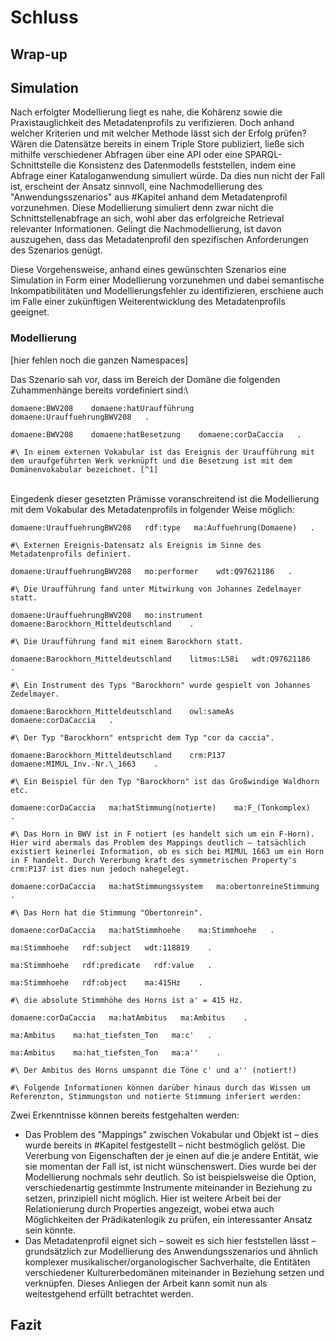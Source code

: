 # Schluss

## Wrap-up

## Simulation

Nach erfolgter Modellierung liegt es nahe, die Kohärenz sowie die Praxistauglichkeit des Metadatenprofils zu verifizieren. Doch anhand welcher Kriterien und mit welcher Methode lässt sich der Erfolg prüfen? Wären die Datensätze bereits in einem Triple Store publiziert, ließe sich mithilfe verschiedener Abfragen über eine API oder eine SPARQL-Schnittstelle die Konsistenz des Datenmodells feststellen, indem eine Abfrage einer Kataloganwendung simuliert würde. Da dies nun nicht der Fall ist, erscheint der Ansatz sinnvoll, eine Nachmodellierung des "Anwendungsszenarios" aus #Kapitel anhand dem Metadatenprofil vorzunehmen. Diese Modellierung simuliert denn zwar nicht die Schnittstellenabfrage an sich, wohl aber das erfolgreiche Retrieval relevanter Informationen. Gelingt die Nachmodellierung, ist davon auszugehen, dass das Metadatenprofil den spezifischen Anforderungen des Szenarios genügt. 

Diese Vorgehensweise, anhand eines gewünschten Szenarios eine Simulation in Form einer Modellierung vorzunehmen und dabei semantische Inkompatibilitäten und Modellierungsfehler zu identifizieren, erschiene auch im Falle einer zukünftigen Weiterentwicklung des Metadatenprofils geeignet.


### Modellierung

[hier fehlen noch die ganzen Namespaces]

Das Szenario sah vor, dass im Bereich der Domäne die folgenden Zuhammenhänge bereits vordefiniert sind:\

```
domaene:BWV208    domaene:hatUraufführung   domaene:UrauffuehrungBWV208   .

domaene:BWV208    domaene:hatBesetzung    domaene:corDaCaccia   .

#\ In einem externen Vokabular ist das Ereignis der Uraufführung mit dem uraufgeführten Werk verknüpft und die Besetzung ist mit dem Domänenvokabular bezeichnet. [^1]
```
\
Eingedenk dieser gesetzten Prämisse voranschreitend ist die Modellierung mit dem Vokabular des Metadatenprofils in folgender Weise möglich:


```
domaene:UrauffuehrungBWV208   rdf:type   ma:Auffuehrung(Domaene)   .

#\ Externen Ereignis-Datensatz als Ereignis im Sinne des Metadatenprofils definiert.

domaene:UrauffuehrungBWV208   mo:performer    wdt:Q97621186   .

#\ Die Uraufführung fand unter Mitwirkung von Johannes Zedelmayer statt.

domaene:UrauffuehrungBWV208   mo:instrument   domaene:Barockhorn_Mitteldeutschland    .

#\ Die Uraufführung fand mit einem Barockhorn statt.

domaene:Barockhorn_Mitteldeutschland    litmus:L58i   wdt:Q97621186   .

#\ Ein Instrument des Typs "Barockhorn" wurde gespielt von Johannes Zedelmayer.

domaene:Barockhorn_Mitteldeutschland    owl:sameAs    domaene:corDaCaccia   .

#\ Der Typ "Barockhorn" entspricht dem Typ "cor da caccia".

domaene:Barockhorn_Mitteldeutschland    crm:P137    domaene:MIMUL_Inv.-Nr.\_1663    .

#\ Ein Beispiel für den Typ "Barockhorn" ist das Großwindige Waldhorn etc.

domaene:corDaCaccia   ma:hatStimmung(notierte)    ma:F_(Tonkomplex)   .

#\ Das Horn in BWV ist in F notiert (es handelt sich um ein F-Horn). Hier wird abermals das Problem des Mappings deutlich – tatsächlich existiert keinerlei Information, ob es sich bei MIMUL 1663 um ein Horn in F handelt. Durch Vererbung kraft des symmetrischen Property's crm:P137 ist dies nun jedoch nahegelegt.

domaene:corDaCaccia   ma:hatStimmungssystem   ma:obertonreineStimmung   .

#\ Das Horn hat die Stimmung "Obertonrein". 

domaene:corDaCaccia   ma:hatStimmhoehe    ma:Stimmhoehe   .

ma:Stimmhoehe   rdf:subject   wdt:118819    .

ma:Stimmhoehe   rdf:predicate   rdf:value   .

ma:Stimmhoehe   rdf:object    ma:415Hz    .

#\ die absolute Stimmhöhe des Horns ist a' = 415 Hz.

domaene:corDaCaccia   ma:hatAmbitus   ma:Ambitus    .

ma:Ambitus    ma:hat_tiefsten_Ton   ma:c'   .

ma:Ambitus    ma:hat_tiefsten_Ton   ma:a''    .

#\ Der Ambitus des Horns umspannt die Töne c' und a'' (notiert!)

#\ Folgende Informationen können darüber hinaus durch das Wissen um Referenzton, Stimmungston und notierte Stimmung inferiert werden:
```





Zwei Erkenntnisse können bereits festgehalten werden:

* Das Problem des "Mappings" zwischen Vokabular und Objekt ist – dies wurde bereits in #Kapitel festgestellt – nicht bestmöglich gelöst. Die Vererbung von Eigenschaften der je einen auf die je andere Entität, wie sie momentan der Fall ist, ist nicht wünschenswert. Dies wurde bei der Modellierung nochmals sehr deutlich. So ist beispielsweise die Option, verschiedenartig gestimmte Instrumente miteinander in Beziehung zu setzen, prinzipiell nicht möglich. Hier ist weitere Arbeit bei der Relationierung durch Properties angezeigt, wobei etwa auch Möglichkeiten der Prädikatenlogik zu prüfen, ein interessanter Ansatz sein könnte.
* Das Metadatenprofil eignet sich – soweit es sich hier feststellen lässt – grundsätzlich zur Modellierung des Anwendungsszenarios und ähnlich komplexer musikalischer/organologischer Sachverhalte, die Entitäten verschiedener Kulturerbedomänen miteinander in Beziehung setzen und verknüpfen. Dieses Anliegen der Arbeit kann somit nun als weitestgehend erfüllt betrachtet werden.



## Fazit













[^1]: Denkbar wäre es – sofern sinnvoll – noch weitere Anreicherungsmöglichkeiten in das Metadatenprofil zu integrieren: bspw. Ort und Zeit. Fraglich ist jedoch, ob diese Informationen nicht bereits im Ereignisdatensatz vorhanden sind.